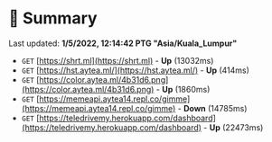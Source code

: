 # 📖 Summary
Last updated: **1/5/2022, 12:14:42 PTG "Asia/Kuala_Lumpur"**

- `GET` [https://shrt.ml](https://shrt.ml) - **Up** (13032ms)
- `GET` [https://hst.aytea.ml/](https://hst.aytea.ml/) - **Up** (414ms)
- `GET` [https://color.aytea.ml/4b31d6.png](https://color.aytea.ml/4b31d6.png) - **Up** (1860ms)
- `GET` [https://memeapi.aytea14.repl.co/gimme](https://memeapi.aytea14.repl.co/gimme) - **Down** (14785ms)
- `GET` [https://teledrivemy.herokuapp.com/dashboard](https://teledrivemy.herokuapp.com/dashboard) - **Up** (22473ms)

